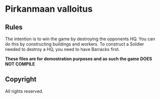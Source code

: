 # Pirkanmaan valloitus

## Rules
The intention is to win the game by destroying the opponents HQ. You can do this by constructing buildings and workers.
To construct a Soldier needed to destroy a HQ, you need to have Barracks first.

**These files are for demostration purposes and as such the game DOES NOT COMPILE**
## Copyright
All rights reserved.